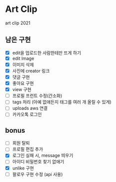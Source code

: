# Art Clip

art clip 2021

## 남은 구현

- [x] edit을 업로드한 사람한테만 뜨게 하기
- [x] edit Image
- [x] 이미지 삭제
- [x] 사진에 creator 링크
- [x] 댓글 구현
- [x] 좋아요 구현
- [x] view 구현
- [ ] 프로필 프런트 수정(간소화)
- [ ] tags 처리 (아예 없애든지 태그를 여러 개 올릴 수 있게)
- [ ] uploads aws 연결
- [ ] 카카오톡 로그인

## bonus

- [ ] 회원 탈퇴
- [ ] 프로필 편집 추가
- [x] 로그인 실패 시, message 띄우기
- [ ] 아이디 비밀번호 찾기 없애기
- [x] unlike 구현
- [ ] 팔로우 구현 수정 (api 사용)
